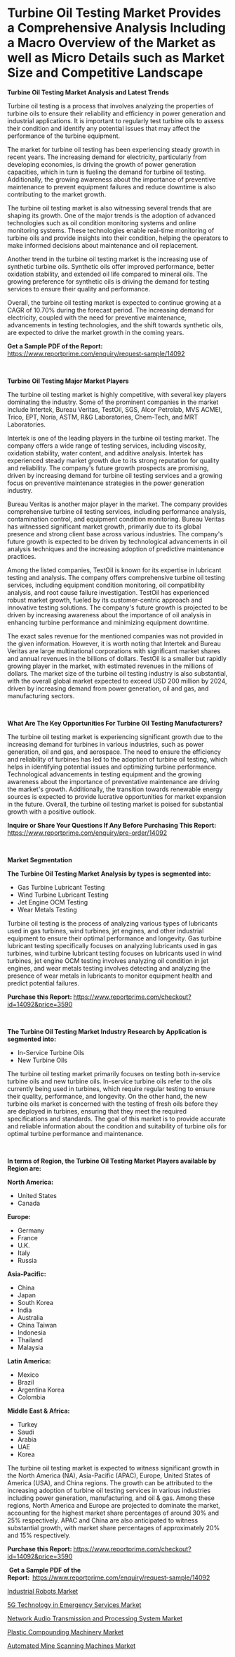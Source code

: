 <p><h1>Turbine Oil Testing Market Provides a Comprehensive Analysis Including a Macro Overview of the Market as well as Micro Details such as Market Size and Competitive Landscape</h1></p><p><strong>Turbine Oil Testing Market Analysis and Latest Trends</strong></p>
<p><p>Turbine oil testing is a process that involves analyzing the properties of turbine oils to ensure their reliability and efficiency in power generation and industrial applications. It is important to regularly test turbine oils to assess their condition and identify any potential issues that may affect the performance of the turbine equipment.</p><p>The market for turbine oil testing has been experiencing steady growth in recent years. The increasing demand for electricity, particularly from developing economies, is driving the growth of power generation capacities, which in turn is fueling the demand for turbine oil testing. Additionally, the growing awareness about the importance of preventive maintenance to prevent equipment failures and reduce downtime is also contributing to the market growth.</p><p>The turbine oil testing market is also witnessing several trends that are shaping its growth. One of the major trends is the adoption of advanced technologies such as oil condition monitoring systems and online monitoring systems. These technologies enable real-time monitoring of turbine oils and provide insights into their condition, helping the operators to make informed decisions about maintenance and oil replacement.</p><p>Another trend in the turbine oil testing market is the increasing use of synthetic turbine oils. Synthetic oils offer improved performance, better oxidation stability, and extended oil life compared to mineral oils. The growing preference for synthetic oils is driving the demand for testing services to ensure their quality and performance.</p><p>Overall, the turbine oil testing market is expected to continue growing at a CAGR of 10.70% during the forecast period. The increasing demand for electricity, coupled with the need for preventive maintenance, advancements in testing technologies, and the shift towards synthetic oils, are expected to drive the market growth in the coming years.</p></p>
<p><strong>Get a Sample PDF of the Report:&nbsp;</strong> <a href="https://www.reportprime.com/enquiry/request-sample/14092">https://www.reportprime.com/enquiry/request-sample/14092</a></p>
<p>&nbsp;</p>
<p><strong>Turbine Oil Testing Major Market Players</strong></p>
<p><p>The turbine oil testing market is highly competitive, with several key players dominating the industry. Some of the prominent companies in the market include Intertek, Bureau Veritas, TestOil, SGS, Alcor Petrolab, MVS ACMEI, Trico, EPT, Noria, ASTM, R&G Laboratories, Chem-Tech, and MRT Laboratories.</p><p>Intertek is one of the leading players in the turbine oil testing market. The company offers a wide range of testing services, including viscosity, oxidation stability, water content, and additive analysis. Intertek has experienced steady market growth due to its strong reputation for quality and reliability. The company's future growth prospects are promising, driven by increasing demand for turbine oil testing services and a growing focus on preventive maintenance strategies in the power generation industry.</p><p>Bureau Veritas is another major player in the market. The company provides comprehensive turbine oil testing services, including performance analysis, contamination control, and equipment condition monitoring. Bureau Veritas has witnessed significant market growth, primarily due to its global presence and strong client base across various industries. The company's future growth is expected to be driven by technological advancements in oil analysis techniques and the increasing adoption of predictive maintenance practices.</p><p>Among the listed companies, TestOil is known for its expertise in lubricant testing and analysis. The company offers comprehensive turbine oil testing services, including equipment condition monitoring, oil compatibility analysis, and root cause failure investigation. TestOil has experienced robust market growth, fueled by its customer-centric approach and innovative testing solutions. The company's future growth is projected to be driven by increasing awareness about the importance of oil analysis in enhancing turbine performance and minimizing equipment downtime.</p><p>The exact sales revenue for the mentioned companies was not provided in the given information. However, it is worth noting that Intertek and Bureau Veritas are large multinational corporations with significant market shares and annual revenues in the billions of dollars. TestOil is a smaller but rapidly growing player in the market, with estimated revenues in the millions of dollars. The market size of the turbine oil testing industry is also substantial, with the overall global market expected to exceed USD 200 million by 2024, driven by increasing demand from power generation, oil and gas, and manufacturing sectors.</p></p>
<p>&nbsp;</p>
<p><strong>What Are The Key Opportunities For Turbine Oil Testing Manufacturers?</strong></p>
<p><p>The turbine oil testing market is experiencing significant growth due to the increasing demand for turbines in various industries, such as power generation, oil and gas, and aerospace. The need to ensure the efficiency and reliability of turbines has led to the adoption of turbine oil testing, which helps in identifying potential issues and optimizing turbine performance. Technological advancements in testing equipment and the growing awareness about the importance of preventative maintenance are driving the market's growth. Additionally, the transition towards renewable energy sources is expected to provide lucrative opportunities for market expansion in the future. Overall, the turbine oil testing market is poised for substantial growth with a positive outlook.</p></p>
<p><strong>Inquire or Share Your Questions If Any Before Purchasing This Report:</strong> <a href="https://www.reportprime.com/enquiry/pre-order/14092">https://www.reportprime.com/enquiry/pre-order/14092</a></p>
<p>&nbsp;</p>
<p><strong>Market Segmentation</strong></p>
<p><strong>The Turbine Oil Testing Market Analysis by types is segmented into:</strong></p>
<p><ul><li>Gas Turbine Lubricant Testing</li><li>Wind Turbine Lubricant Testing</li><li>Jet Engine OCM Testing</li><li>Wear Metals Testing</li></ul></p>
<p><p>Turbine oil testing is the process of analyzing various types of lubricants used in gas turbines, wind turbines, jet engines, and other industrial equipment to ensure their optimal performance and longevity. Gas turbine lubricant testing specifically focuses on analyzing lubricants used in gas turbines, wind turbine lubricant testing focuses on lubricants used in wind turbines, jet engine OCM testing involves analyzing oil condition in jet engines, and wear metals testing involves detecting and analyzing the presence of wear metals in lubricants to monitor equipment health and predict potential failures.</p></p>
<p><strong>Purchase this Report:&nbsp;</strong><a href="https://www.reportprime.com/checkout?id=14092&price=3590">https://www.reportprime.com/checkout?id=14092&price=3590</a></p>
<p>&nbsp;</p>
<p><strong>The Turbine Oil Testing Market Industry Research by Application is segmented into:</strong></p>
<p><ul><li>In-Service Turbine Oils</li><li>New Turbine Oils</li></ul></p>
<p><p>The turbine oil testing market primarily focuses on testing both in-service turbine oils and new turbine oils. In-service turbine oils refer to the oils currently being used in turbines, which require regular testing to ensure their quality, performance, and longevity. On the other hand, the new turbine oils market is concerned with the testing of fresh oils before they are deployed in turbines, ensuring that they meet the required specifications and standards. The goal of this market is to provide accurate and reliable information about the condition and suitability of turbine oils for optimal turbine performance and maintenance.</p></p>
<p>&nbsp;</p>
<p><strong>In terms of Region, the Turbine Oil Testing Market Players available by Region are:</strong></p>
<p>
    <p> <strong> North America: </strong>
        <ul>
            <li>United States</li>
            <li>Canada</li>
        </ul>
        </p> 
    <p> <strong> Europe: </strong>
        <ul>
            <li>Germany</li>
            <li>France</li>
            <li>U.K.</li>
            <li>Italy</li>
            <li>Russia</li>
        </ul>
        </p> 
    <p> <strong> Asia-Pacific: </strong>
        <ul>
            <li>China</li>
            <li>Japan</li>
            <li>South Korea</li>
            <li>India</li>
            <li>Australia</li>
            <li>China Taiwan</li>
            <li>Indonesia</li>
            <li>Thailand</li>
            <li>Malaysia</li>
        </ul>
        </p> 
    <p> <strong> Latin America: </strong>
        <ul>
            <li>Mexico</li>
            <li>Brazil</li>
            <li>Argentina Korea</li>
            <li>Colombia</li>
        </ul>
        </p> 
    <p> <strong> Middle East & Africa: </strong>
        <ul>
            <li>Turkey</li>
            <li>Saudi</li>
            <li>Arabia</li>
            <li>UAE</li>
            <li>Korea</li>
        </ul>
    </p>
    </p>
<p><p>The turbine oil testing market is expected to witness significant growth in the North America (NA), Asia-Pacific (APAC), Europe, United States of America (USA), and China regions. The growth can be attributed to the increasing adoption of turbine oil testing services in various industries including power generation, manufacturing, and oil & gas. Among these regions, North America and Europe are projected to dominate the market, accounting for the highest market share percentages of around 30% and 25% respectively. APAC and China are also anticipated to witness substantial growth, with market share percentages of approximately 20% and 15% respectively.</p></p>
<p><strong>Purchase this Report: </strong><a href="https://www.reportprime.com/checkout?id=14092&price=3590">https://www.reportprime.com/checkout?id=14092&price=3590</a></p>
<p>&nbsp;<strong>Get a Sample PDF of the Report:&nbsp;&nbsp;</strong><a href="https://www.reportprime.com/enquiry/request-sample/14092">https://www.reportprime.com/enquiry/request-sample/14092</a></p>
<p><strong></strong></p>
<p><p><a href="https://www.linkedin.com/pulse/industrial-robots-market-research-report-unlocks-analysis-lrwte?trackingId=0FovcM6eT2qbHgH86KorhQ%3D%3D">Industrial Robots Market</a></p><p><a href="https://www.linkedin.com/pulse/5g-technology-emergency-services-market-furnish-information-ai8qe?trackingId=TyIYEV4tRNu%2BzRN8w2IWcg%3D%3D">5G Technology in Emergency Services Market</a></p><p><a href="https://www.linkedin.com/pulse/network-audio-transmission-processing-system-market-size-jnixe?trackingId=kLf33sVvQFeLWjeLERlR%2BA%3D%3D">Network Audio Transmission and Processing System Market</a></p><p><a href="https://medium.com/@ameliahaleyi77567/plastic-compounding-machinery-market-furnishes-information-on-market-share-market-trends-and-2755286a7d42">Plastic Compounding Machinery Market</a></p><p><a href="https://medium.com/@ameliahaleyi77567/automated-mine-scanning-machines-market-size-reveals-the-best-marketing-channels-in-global-industry-cf9f36a97878">Automated Mine Scanning Machines Market</a></p></p>